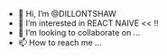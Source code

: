 - 👋 Hi, I’m @DILLONTSHAW
- 👀 I’m interested in REACT NAIVE << !! 
- 💞️ I’m looking to collaborate on ...
- 📫 How to reach me ...

<!---
DILLONTSHAW/DILLONTSHAW is a ✨ special ✨ repository because its `README.md` (this file) appears on your GitHub profile.
You can click the Preview link to take a look at your changes.
--->

